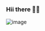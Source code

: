 ### Hii there 👋👋

![image](https://user-images.githubusercontent.com/61117050/155904233-c04423f7-fbec-45cf-a6df-f20d6dfa03ff.png)
